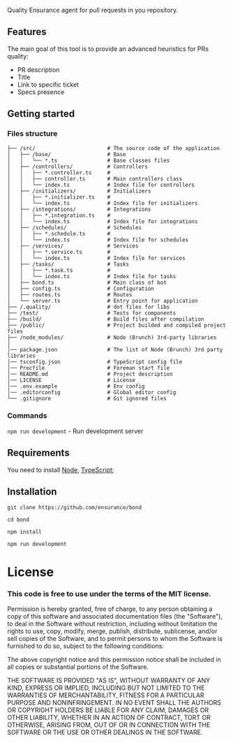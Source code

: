 Quality Ensurance agent for pull requests in you repository.

## Features

The main goal of this tool is to provide an advanced heuristics for PRs quality:

* PR description
* Title
* Link to specific ticket
* Specs presence

## Getting started

### Files structure
```
├── /src/                       # The source code of the application
│   ├── /base/                  # Base
│   │   └── *.ts                # Base classes files
│   ├── /controllers/           # Controllers
│   │   ├── *.controller.ts     # 
│   │   ├── controller.ts       # Main controllers class
│   │   └── index.ts            # Index file for controllers
│   ├── /initializers/          # Initializers
│   │   ├── *.initializer.ts    # 
│   │   └── index.ts            # Index file for initializers
│   ├── /integrations/          # Integrations
│   │   ├── *.integration.ts    # 
│   │   └── index.ts            # Index file for integrations
│   ├── /schedules/             # Schedules
│   │   ├── *.schedule.ts       # 
│   │   └── index.ts            # Index file for schedules
│   ├── /services/              # Services
│   │   ├── *.service.ts        # 
│   │   └── index.ts            # Index file for services
│   ├── /tasks/                 # Tasks
│   │   ├── *.task.ts           # 
│   │   └── index.ts            # Index file for tasks 
│   ├── bond.ts                 # Main class of bot
│   ├── config.ts               # Configuration
│   ├── routes.ts               # Routes
│   └── server.ts               # Entry point for application
├── /.quality/                  # dot files for libs
├── /test/                      # Tests for components
├── /build/                     # Build files after compilation
├── /public/                    # Project builded and compiled project files
├── /node_modules/              # Node (Brunch) 3rd-party libraries
│
│── package.json                # The list of Node (Brunch) 3rd party libraries
│── tsconfig.json               # TypeScript config file
│── Procfile                    # Foreman start file
│── README.md                   # Project description
│── LICENSE                     # License
│── .env.example                # Env config
│── .editorconfig               # Global editor config
└── .gitignore                  # Git ignored files
```

### Commands

 `npm run development` - Run development server

## Requirements

You need to install [Node](https://nodejs.org/en/), [TypeScript](https://www.typescriptlang.org/);

## Installation

`git clone https://github.com/ensurance/bond`

`cd bond`

`npm install`

`npm run development`

# License

### This code is free to use under the terms of the MIT license.

Permission is hereby granted, free of charge, to any person obtaining
a copy of this software and associated documentation files (the
"Software"), to deal in the Software without restriction, including
without limitation the rights to use, copy, modify, merge, publish,
distribute, sublicense, and/or sell copies of the Software, and to
permit persons to whom the Software is furnished to do so, subject to
the following conditions:

The above copyright notice and this permission notice shall be included
in all copies or substantial portions of the Software.

THE SOFTWARE IS PROVIDED "AS IS", WITHOUT WARRANTY OF ANY KIND,
EXPRESS OR IMPLIED, INCLUDING BUT NOT LIMITED TO THE WARRANTIES OF
MERCHANTABILITY, FITNESS FOR A PARTICULAR PURPOSE AND NONINFRINGEMENT.
IN NO EVENT SHALL THE AUTHORS OR COPYRIGHT HOLDERS BE LIABLE FOR ANY
CLAIM, DAMAGES OR OTHER LIABILITY, WHETHER IN AN ACTION OF CONTRACT,
TORT OR OTHERWISE, ARISING FROM, OUT OF OR IN CONNECTION WITH THE
SOFTWARE OR THE USE OR OTHER DEALINGS IN THE SOFTWARE.
